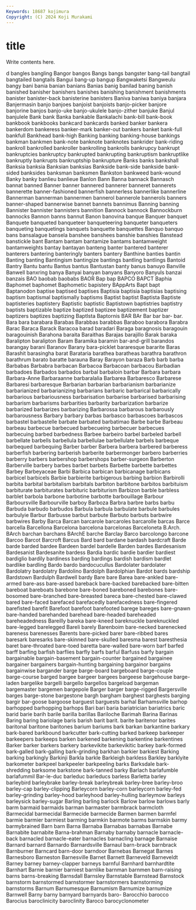 ```yaml
---
Keywords: 18687 kojimura
Copyright: (C) 2024 Koji Murakami
---
```


# title

Write contents here.



d bangles bangling Bangor bangos Bangs bangs
bangster bang-tail bangtail bangtailed bangtails Bangui bang-up bangup Bangwaketsi Bangweulu
bangy bani bania banian banians Banias banig banilad baning banish
banished banisher banishers banishes banishing banishment banishments banister banister-back banisterine
banisters Baniva baniwa baniya banjara Banjermasin banjo banjoes banjoist banjoists
banjo-picker banjore banjorine banjos banjo-uke banjo-ukulele banjo-zither banjuke Banjul banjulele
Bank bank Banka bankable Bankalachi bank-bill bank-book bankbook bankbooks bankcard
bankcards banked banker bankera bankerdom bankeress banker-mark banker-out bankers banket
bank-full bankfull Bankhead bank-high Banking banking banking-house bankings bankman bankmen
bank-note banknote banknotes bankrider bank-riding bankroll bankrolled bankroller bankrolling bankrolls
bankrupcy bankrupt bankruptcies bankruptcy bankrupted bankrupting bankruptism bankruptlike bankruptly bankrupts
bankruptship bankrupture Banks banks bankshall Banksia banksia Banksian banksias Bankside
bank-side bankside bank-sided banksides banksman banksmen Bankston bankweed bank-wound Banky
banky banlieu banlieue Banlon Bann Banna bannack Bannasch bannat banned
Banner banner bannered bannerer banneret bannerets bannerette banner-fashioned bannerfish bannerless
bannerlike bannerline Bannerman bannerman bannermen bannerol bannerole bannerols banners banner-shaped
bannerwise bannet bannets bannimus Banning banning Bannister bannister bannisters bannition
Bannock bannock Bannockburn bannocks Bannon banns bannut Banon banovina banque
Banquer banquet Banquete banqueted banqueteer banqueteering banqueter banqueters banqueting banquetings
banquets banquette banquettes Banquo banquo bans bansalague bansela banshee banshees
banshie banshies Banstead banstickle bant Bantam bantam bantamize bantams bantamweight
bantamweights bantay bantayan banteng banter bantered banterer banterers bantering banteringly
banters bantery Banthine banties bantin Banting banting Bantingism bantingize bantings
bantling bantlings Bantoid Bantry Bantu bantu Bantus bantus Bantustan banty
banus banuyo Banville Banwell banxring banya Banyai banyan banyans Banyoro
Banyuls banzai banzais BAO baobab baobabs BAOR Bap bap BAPCO
BAPCT Baphia Baphomet baphomet Baphometic bapistery BAppArts Bapt bapt Baptanodon
baptise baptised baptises Baptisia baptisia baptisias baptising baptism baptismal baptismally
baptisms Baptist baptist Baptista Baptiste baptisteries baptistery Baptistic baptistic Baptistown
baptistries baptistry baptists baptizable baptize baptized baptizee baptizement baptizer baptizers
baptizes baptizing Baptlsta Baptornis BAR BAr Bar bar bar- bar.
Bara bara barabara Barabas Barabbas barabbas Baraboo barabora Barabra Barac
Baraca Barack Baracoa barad baradari Baraga baragnosis baragouin baragouinish Barahona
baraita Baraithas Barajas barajillo Barak baraka Baralipton baralipton Baram Baramika
baramin bar-and-grill barandos barangay barani Baranov Barany bara-picklet bararesque bararite
Baras Barashit barasingha barat Barataria barathea baratheas barathra barathron barathrum
barato baratte barauna Baray Barayon baraza Barb barb barba Barbabas
Barbabra barbacan Barbacoa Barbacoan barbacou Barbadian barbadoes Barbados barbados barbal
barbaloin barbar Barbara barbara Barbara-Anne Barbaraanne barbaralalia Barbarea Barbaresco Barbarese
Barbaresi barbaresque Barbarian barbarian barbarianism barbarianize barbarianized barbarianizing barbarians barbaric
barbarical barbarically barbarious barbariousness barbarisation barbarise barbarised barbarising barbarism barbarisms
barbarities barbarity barbarization barbarize barbarized barbarizes barbarizing Barbarossa barbarous barbarously
barbarousness Barbary barbary barbas barbasco barbascoes barbascos barbastel barbastelle barbate
barbated barbatimao Barbe barbe Barbeau barbeau barbecue barbecued barbecueing barbecuer
barbecues barbecuing barbed barbedness Barbee barbeiro barbel barbeled barbell barbellate
barbells barbellula barbellulae barbellulate barbels barbeque barbequed barbequing Barber barber
Barbera barbera barbered barberess barberfish barbering barberish barberite barbermonger barbero
barberries barberry barbers barbershop barbershops barber-surgeon Barberton Barberville barbery barbes
barbet barbets Barbette barbette barbettes Barbey Barbeyaceae Barbi Barbica barbican
barbicanage barbicans barbicel barbicels Barbie barbierite barbigerous barbing barbion Barbirolli
barbita barbital barbitalism barbitals barbiton barbitone barbitos barbituism barbiturate barbiturates
barbituric barbiturism Barbizon barble barbless barblet barbola barbone barbotine barbotte
barbouillage Barbour Barboursville Barbourville barboy Barboza Barbra barbre barbs barbu
Barbuda barbudo barbudos Barbula barbula barbulate barbule barbules barbulyie Barbur
Barbusse barbut barbute Barbuto barbuts barbwire barbwires Barby Barca Barcan
barcarole barcaroles barcarolle barcas Barce barcella Barcellona Barcelona barcelona barcelonas
Barceloneta B.Arch. BArch barchan barchans BArchE barche Barclay Barco barcolongo
barcone Barcoo Barcot Barcroft Barcus Bard bard bardane bardash bardcraft
Barde barde barded bardee Bardeen bardel bardelle Barden bardes Bardesanism
Bardesanist Bardesanite bardess Bardia bardic bardie bardier bardiest bardiglio bardily
bardiness barding bardings bardish bardism bardlet bardlike bardling Bardo bardo
bardocucullus Bardolater bardolater Bardolatry bardolatry Bardolino Bardolph Bardolphian Bardot bards
bardship Bardstown Bardulph Bardwell bardy Bare bare Barea bare-ankled bare-armed
bare-ass bare-assed bareback bare-backed barebacked bare-bitten bareboat bareboats barebone bare-boned
bareboned barebones bare-bosomed bare-branched bare-breasted bareca bare-chested bare-clawed bared bare-faced
barefaced barefacedly barefacedness bare-fingered barefisted barefit Barefoot barefoot barefooted barege
bareges bare-gnawn bare-handed barehanded barehead bare-headed bareheaded bareheadedness Bareilly bareka
bare-kneed bareknuckle bareknuckled bare-legged barelegged Bareli barely Barenboim bare-necked barenecked
bareness barenesses Barents bare-picked barer bare-ribbed bares baresark baresarks bare-skinned
bare-skulled baresma barest baresthesia baret bare-throated bare-toed baretta bare-walled bare-worn
barf barfed barff barfing barfish barflies barfly barfs barful Barfuss
barfy bargain bargainable bargain-basement bargain-counter bargained bargainee bargainer bargainers bargain-hunting
bargaining bargainor bargains bargainwise bargander barge barge-board bargeboard barge-couple barge-course
barged bargee bargeer bargees bargeese bargehouse barge-laden bargelike bargelli bargello
bargellos bargeload bargeman bargemaster bargemen bargepole Barger barger barge-rigged Bargersville
barges barge-stone bargestone bargh bargham barghest barghests barging bargir bar-goose
bargoose barguest barguests barhal Barhamsville barhop barhopped barhopping barhops Bari
bari baria bariatrician bariatrics baric barid barie barih barile barilla
barillas Bariloche Barimah Barina Barinas Baring baring bariolage baris barish
barit barit. barite baritenor barites baritonal baritone baritones barium bariums
bark barkan barkantine barkary bark-bared barkbound barkcutter bark-cutting barked barkeep
barkeeper barkeepers barkeeps barken barkened barkening barkentine barkentines Barker barker
barkers barkery barkevikite barkevikitic barkey bark-formed bark-galled bark-galling bark-grinding barkhan
barkier barkiest Barking barking barkingly Barkinji Barkla barkle Barkleigh barkless
Barkley barklyite barkometer barkpeel barkpeeler barkpeeling barks Barksdale bark-shredding barksome
barkstone bark-tanned barky Barlach barlafumble barlafummil Bar-le-duc barleduc barleducs barless
Barletta barley barleybird barleybrake barley-break barleybreak barley-bree barley-broo barley-cap barley-clipping
Barleycorn barley-corn barleycorn barley-fed barley-grinding barley-hood barleyhood barley-hulling barleymow barleys
barleysick barley-sugar Barling barling barlock Barlow barlow barlows barly barm
barmaid barmaids barman barmaster barmbrack barmcloth Barmecidal barmecidal Barmecide barmecide
Barmen barmen barmfel barmie barmier barmiest barming barmkin barmote barms
barmskin barmy barmybrained Barn barn Barna Barnaba Barnabas barnabas Barnabe
Barnabite barnabite Barna-brahman Barnaby barnaby barnacle barnacle-back barnacled barnacle-eater barnacles
barnacling barnage Barnaise Barnard barnard Barnardo Barnardsville Barnaul barn-brack barnbrack
Barnburner Barncard barn-door barndoor Barnebas Barnegat Barnes Barnesboro Barneston Barnesville
Barnet Barnett Barneveld Barneveldt Barney barney barney-clapper barneys barnful Barnhard
barnhardtite Barnhart Barnie barnier barniest barnlike barnman barnmen barn-raising barns
barns-breaking Barnsdall Barnsley Barnstable Barnstead Barnstock barnstorm barnstormed barnstormer barnstormers
barnstorming barnstorms Barnum Barnumesque Barnumism Barnumize barnumize Barnwell Barny barny
barnyard barnyards baro- Barocchio barocco Barocius baroclinicity baroclinity Baroco barocyclonometer
